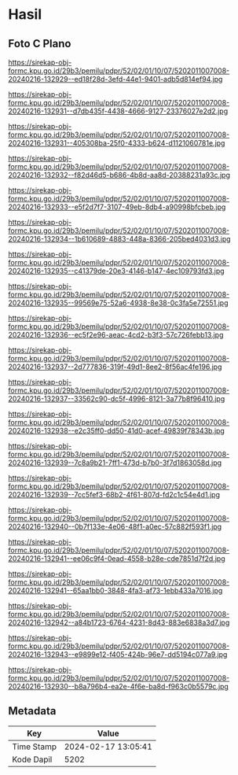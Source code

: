 # Hasil

## Foto C Plano

https://sirekap-obj-formc.kpu.go.id/29b3/pemilu/pdpr/52/02/01/10/07/5202011007008-20240216-132929--ed18f28d-3efd-44e1-9401-adb5d814ef94.jpg

https://sirekap-obj-formc.kpu.go.id/29b3/pemilu/pdpr/52/02/01/10/07/5202011007008-20240216-132931--d7db435f-4438-4666-9127-23376027e2d2.jpg

https://sirekap-obj-formc.kpu.go.id/29b3/pemilu/pdpr/52/02/01/10/07/5202011007008-20240216-132931--405308ba-25f0-4333-b624-d1121060781e.jpg

https://sirekap-obj-formc.kpu.go.id/29b3/pemilu/pdpr/52/02/01/10/07/5202011007008-20240216-132932--f82d46d5-b686-4b8d-aa8d-20388231a93c.jpg

https://sirekap-obj-formc.kpu.go.id/29b3/pemilu/pdpr/52/02/01/10/07/5202011007008-20240216-132933--e5f2d7f7-3107-49eb-8db4-a90998bfcbeb.jpg

https://sirekap-obj-formc.kpu.go.id/29b3/pemilu/pdpr/52/02/01/10/07/5202011007008-20240216-132934--1b610689-4883-448a-8366-205bed4031d3.jpg

https://sirekap-obj-formc.kpu.go.id/29b3/pemilu/pdpr/52/02/01/10/07/5202011007008-20240216-132935--c41379de-20e3-4146-b147-4ec109793fd3.jpg

https://sirekap-obj-formc.kpu.go.id/29b3/pemilu/pdpr/52/02/01/10/07/5202011007008-20240216-132935--99569e75-52a6-4938-8e38-0c3fa5e72551.jpg

https://sirekap-obj-formc.kpu.go.id/29b3/pemilu/pdpr/52/02/01/10/07/5202011007008-20240216-132936--ec5f2e96-aeac-4cd2-b3f3-57c726febb13.jpg

https://sirekap-obj-formc.kpu.go.id/29b3/pemilu/pdpr/52/02/01/10/07/5202011007008-20240216-132937--2d777836-319f-49d1-8ee2-8f56ac4fe196.jpg

https://sirekap-obj-formc.kpu.go.id/29b3/pemilu/pdpr/52/02/01/10/07/5202011007008-20240216-132937--33562c90-dc5f-4996-8121-3a77b8f96410.jpg

https://sirekap-obj-formc.kpu.go.id/29b3/pemilu/pdpr/52/02/01/10/07/5202011007008-20240216-132938--e2c35ff0-dd50-41d0-acef-49839f78343b.jpg

https://sirekap-obj-formc.kpu.go.id/29b3/pemilu/pdpr/52/02/01/10/07/5202011007008-20240216-132939--7c8a9b21-7ff1-473d-b7b0-3f7d1863058d.jpg

https://sirekap-obj-formc.kpu.go.id/29b3/pemilu/pdpr/52/02/01/10/07/5202011007008-20240216-132939--7cc5fef3-68b2-4f61-807d-fd2c1c54e4d1.jpg

https://sirekap-obj-formc.kpu.go.id/29b3/pemilu/pdpr/52/02/01/10/07/5202011007008-20240216-132940--0b7f133e-4e06-48f1-a0ec-57c882f593f1.jpg

https://sirekap-obj-formc.kpu.go.id/29b3/pemilu/pdpr/52/02/01/10/07/5202011007008-20240216-132941--ee06c9f4-0ead-4558-b28e-cde7851d7f2d.jpg

https://sirekap-obj-formc.kpu.go.id/29b3/pemilu/pdpr/52/02/01/10/07/5202011007008-20240216-132941--65aa1bb0-3848-4fa3-af73-1ebb433a7016.jpg

https://sirekap-obj-formc.kpu.go.id/29b3/pemilu/pdpr/52/02/01/10/07/5202011007008-20240216-132942--a84b1723-6764-4231-8d43-883e6838a3d7.jpg

https://sirekap-obj-formc.kpu.go.id/29b3/pemilu/pdpr/52/02/01/10/07/5202011007008-20240216-132943--e9899e12-f405-424b-96e7-dd5194c077a9.jpg

https://sirekap-obj-formc.kpu.go.id/29b3/pemilu/pdpr/52/02/01/10/07/5202011007008-20240216-132930--b8a796b4-ea2e-4f6e-ba8d-f963c0b5579c.jpg


## Metadata

| Key        | Value               |
| ---------- | ------------------- |
| Time Stamp | 2024-02-17 13:05:41 |
| Kode Dapil | 5202                |



